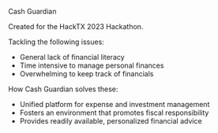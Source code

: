 Cash Guardian

Created for the HackTX 2023 Hackathon.

Tackling the following issues:
   - General lack of financial literacy
   - Time intensive to manage personal finances
   - Overwhelming to keep track of financials

How Cash Guardian solves these:
   - Unified platform for expense and investment management
   - Fosters an environment that promotes fiscal responsibility
   - Provides readily available, personalized financial advice
